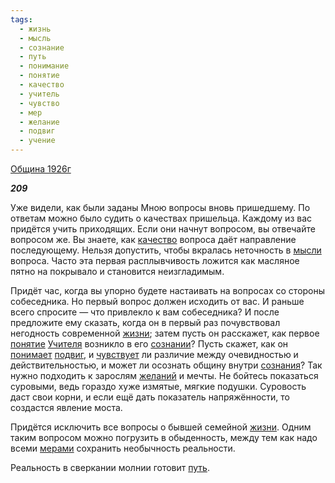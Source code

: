 ```yaml
---
tags:
  - жизнь
  - мысль
  - сознание
  - путь
  - понимание
  - понятие
  - качество
  - учитель
  - чувство
  - мер
  - желание
  - подвиг
  - учение
---
```

[Община 1926г](https://127.0.0.1:4002/agni/1926)

___209___

Уже видели, как были заданы Мною вопросы вновь пришедшему. По ответам можно было судить о качествах пришельца. Каждому из вас придётся учить приходящих. Если они начнут вопросом, вы отвечайте вопросом же. Вы знаете, как [качество](../../../tags/#качество) вопроса даёт направление последующему. Нельзя допустить, чтобы вкралась неточность в [мысли](../../../tags/#мысль) вопроса. Часто эта первая расплывчивость ложится как масляное пятно на покрывало и становится неизгладимым.   

Придёт час, когда вы упорно будете настаивать на вопросах со стороны собеседника. Но первый вопрос должен исходить от вас. И раньше всего спросите — что привлекло к вам собеседника? И после предложите ему сказать, когда он в первый раз почувствовал негодность современной [жизни](../../../tags/#жизнь); затем пусть он расскажет, как первое [понятие](../../../tags/#понятие) [Учителя](../../../tags/#учитель) возникло в его [сознании](../../../tags/#сознание)? Пусть скажет, как он [понимает](../../../tags/#понимание) [подвиг](../../../tags/#подвиг), и [чувствует](../../../tags/#чувство) ли различие между очевидностью и действительностью, и может ли осознать общину внутри [сознания](../../../tags/#сознание)? Так нужно подходить к зарослям [желаний](../../../tags/#желание) и мечты. Не бойтесь показаться суровыми, ведь гораздо хуже измятые, мягкие подушки. Суровость даст свои корни, и если ещё дать показатель напряжённости, то создастся явление моста.   

Придётся исключить все вопросы о бывшей семейной [жизни](../../../tags/#жизнь). Одним таким вопросом можно погрузить в обыденность, между тем как надо всеми [мерами](../../../tags/#мер) сохранить необычность реальности.   

Реальность в сверкании молнии готовит [путь](../../../tags/#путь).   


